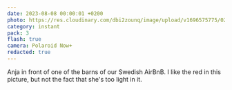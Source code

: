 ```yaml
---
date: 2023-08-08 00:00:01 +0200
photo: https://res.cloudinary.com/dbi2zounq/image/upload/v1696575775/020_of0zoo.jpg
category: instant
pack: 3
flash: true
camera: Polaroid Now+
redacted: true
---
```

Anja in front of one of the barns of our Swedish AirBnB. I like the red in this picture, but not the fact that she's too light in it.